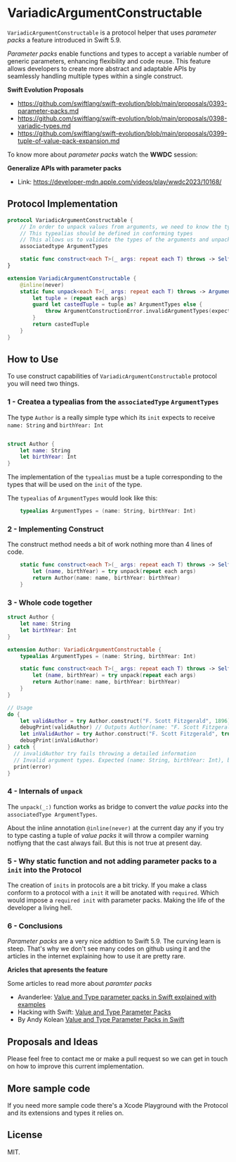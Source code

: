 # VariadicArgumentConstructable

`VariadicArgumentConstructable` is a protocol helper that uses *parameter packs* a feature introduced in Swift 5.9.

*Parameter packs* enable functions and types to accept a variable number of generic parameters, enhancing flexibility and code reuse. This feature allows developers to create more abstract and adaptable APIs by seamlessly handling multiple types within a single construct.

**Swift Evolution Proposals**
* https://github.com/swiftlang/swift-evolution/blob/main/proposals/0393-parameter-packs.md
* https://github.com/swiftlang/swift-evolution/blob/main/proposals/0398-variadic-types.md
* https://github.com/swiftlang/swift-evolution/blob/main/proposals/0399-tuple-of-value-pack-expansion.md

To know more about *parameter packs* watch the **WWDC** session:

**Generalize APIs with parameter packs**

* Link: https://developer-mdn.apple.com/videos/play/wwdc2023/10168/

## Protocol Implementation 

```swift
protocol VariadicArgumentConstructable {
    // In order to unpack values from arguments, we need to know the types of the arguments in a tuple
    // This typealias should be defined in conforming types
    // This allows us to validate the types of the arguments and unpack them into the correct tuple types
    associatedtype ArgumentTypes

    static func construct<each T>(_ args: repeat each T) throws -> Self
}

extension VariadicArgumentConstructable {
    @inline(never)
    static func unpack<each T>(_ args: repeat each T) throws -> ArgumentTypes {
        let tuple = (repeat each args)
        guard let castedTuple = tuple as? ArgumentTypes else {
            throw ArgumentConstructionError.invalidArgumentTypes(expected: ArgumentTypes.self, actual: type(of: tuple))
        }
        return castedTuple
    }
}
```

## How to Use

To use construct capabilities of `VariadicArgumentConstructable` protocol you will need two things.

### 1 - Createa a typealias from the `associatedType` `ArgumentTypes` 

The type `Author` is a really simple type which its `init` expects to receive `name: String` and `birthYear: Int`

```swift

struct Author {
    let name: String
    let birthYear: Int
}

```

The implementation of the `typealias` must be a tuple corresponding to the types that will be used on the `init` of the type.

The `typealias` of `ArgumentTypes` would look like this:

```swift
    typealias ArgumentTypes = (name: String, birthYear: Int)
```

### 2 - Implementing Construct

The construct method needs a bit of work nothing more than 4 lines of code.

```swift
    static func construct<each T>(_ args: repeat each T) throws -> Self {
        let (name, birthYear) = try unpack(repeat each args)
        return Author(name: name, birthYear: birthYear)
    }
```

### 3 - Whole code together

```swift
struct Author {
    let name: String
    let birthYear: Int
}

extension Author: VariadicArgumentConstructable {
    typealias ArgumentTypes = (name: String, birthYear: Int)

    static func construct<each T>(_ args: repeat each T) throws -> Self {
        let (name, birthYear) = try unpack(repeat each args)
        return Author(name: name, birthYear: birthYear)
    }
}

// Usage
do {
    let validAuthor = try Author.construct("F. Scott Fitzgerald", 1896)
    debugPrint(validAuthor) // Outputs Author(name: "F. Scott Fitzgerald", birthYear: 1896)
    let inValidAuthor = try Author.construct("F. Scott Fitzgerald", true)
    debugPrint(inValidAuthor)
} catch {
  // invalidAuthor try fails throwing a detailed information
  // Invalid argument types. Expected (name: String, birthYear: Int), but got (String, Bool). Verify if typealias of ArgumentTypes is a tuple corresponding to the values that need to be unpacked.
  print(error)
}
```

### 4 - Internals of `unpack`

The `unpack(_:)` function works as bridge to convert the *value packs* into the `associatedType ArgumentTypes`. 

About the inline annotation `@inline(never)` at the current day any if you try to type casting a tuple of *value packs* it will throw a compiler warning notfiyng that the cast always fail. But this is not true at present day.

### 5 - Why static function and not adding parameter packs to a `init` into the Protocol

The creation of `inits` in protocols are a bit tricky. If you make a class conform to a protocol with a `init` it will be anotated with `required`. Which would impose a `required init` with parameter packs. Making the life of the developer a living hell.

### 6 - Conclusions

*Parameter packs* are a very nice addtion to Swift 5.9. The curving learn is steep. That's why we don't see many codes on github using it and the articles in the internet explaining how to use it are pretty rare.

**Aricles that apresents the feature**

Some articles to read more about *paramter packs*

* Avanderlee: [Value and Type parameter packs in Swift explained with examples](https://www.avanderlee.com/swift/value-and-type-parameter-packs/)
* Hacking with Swift: [Value and Type Parameter Packs](https://www.hackingwithswift.com/swift/5.9/variadic-generics)
* By Andy Kolean [Value and Type Parameter Packs in Swift](https://medium.com/@andykolean_89531/value-and-type-parameter-packs-in-swift-530e2d95f140)

## Proposals and Ideas

Please feel free to contact me or make a pull request so we can get in touch on how to improve this current implementation.

## More sample code

If you need more sample code there's a Xcode Playground with the Protocol and its extensions and types it relies on.

## License

MIT.
